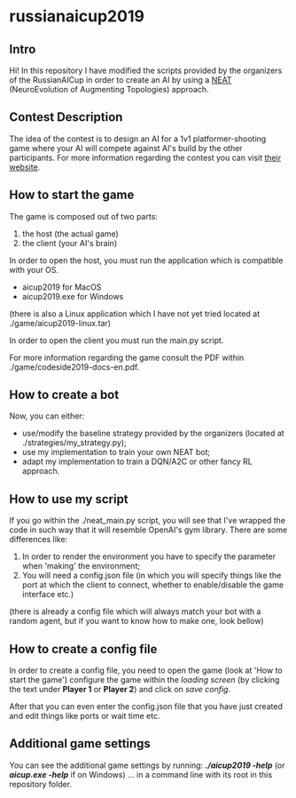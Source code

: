 # russianaicup2019

## Intro

Hi! In this repository I have modified the scripts provided by the organizers of the RussianAICup in order to create an AI by using a [NEAT](https://neat-python.readthedocs.io/en/latest/neat_overview.html) (NeuroEvolution of Augmenting Topologies) approach.

## Contest Description

The idea of the contest is to design an AI for a 1v1 platformer-shooting game where your AI will compete against AI's build by the other participants. 
For more information regarding the contest you can visit [their website](https://russianaicup.ru/p/sandbox).

## How to start the game

The game is composed out of two parts:
1. the host   (the actual game)
2. the client (your AI's brain)

In order to open the host, you must run the application which is compatible with your OS.

* aicup2019     for MacOS
* aicup2019.exe for Windows

(there is also a Linux application which I have not yet tried located at ./game/aicup2019-linux.tar)

In order to open the client you must run the main.py script.

For more information regarding the game consult the PDF within ./game/codeside2019-docs-en.pdf.

## How to create a bot

Now, you can either:
* use/modify the baseline strategy provided by the organizers (located at ./strategies/my_strategy.py);
* use my implementation to train your own NEAT bot;
* adapt my implementation to train a DQN/A2C or other fancy RL approach.

## How to use my script

If you go within the ./neat_main.py script, you will see that I've wrapped the code in such way that it will resemble OpenAI's gym library. There are some differences like:
1. In order to render the environment you have to specify the parameter when 'making' the environment;
2. You will need a config.json file (in which you will specify things like the port at which the client to connect, whether to enable/disable the game interface etc.)

(there is already a config file which will always match your bot with a random agent, but if you want to know how to make one, look bellow)

## How to create a config file

In order to create a config file, you need to open the game (look at 'How to start the game') configure the game within the *loading screen* (by clicking the text under **Player 1** or **Player 2**) and click on *save config*.

After that you can even enter the config.json file that you have just created and edit things like ports or wait time etc.

## Additional game settings 

You can see the additional game settings by running:
***./aicup2019 -help*** (or ***aicup.exe -help*** if on Windows)
... in a command line with its root in this repository folder.





